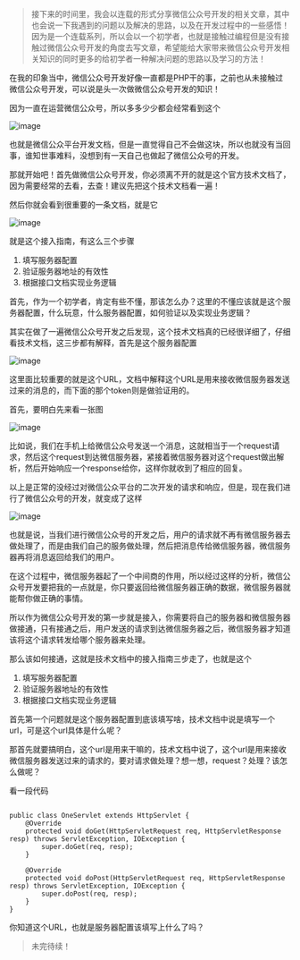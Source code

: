 

> 接下来的时间里，我会以连载的形式分享微信公众号开发的相关文章，其中也会说一下我遇到的问题以及解决的思路，以及在开发过程中的一些感悟！因为是一个连载系列，所以会以一个初学者，也就是接触过编程但是没有接触过微信公众号开发的角度去写文章，希望能给大家带来微信公众号开发相关知识的同时更多的给初学者一种解决问题的思路以及学习的方法！

在我的印象当中，微信公众号开发好像一直都是PHP干的事，之前也从未接触过微信公众号开发，可以说是头一次做微信公众号开发的知识！

因为一直在运营微信公众号，所以多多少少都会经常看到这个

![image](http://i64.tinypic.com/flzqfc.png)

也就是微信公众平台开发文档，但是一直觉得自己不会做这块，所以也就没有当回事，谁知世事难料，没想到有一天自己也做起了微信公众号的开发。

那就开始吧！首先做微信公众号开发，你必须离不开的就是这个官方技术文档了，因为需要经常的去看，去查！建议先把这个技术文档看一遍！

然后你就会看到很重要的一条文档，就是它

![image](http://i66.tinypic.com/2dv8im9.png)

就是这个接入指南，有这么三个步骤

1. 填写服务器配置
2. 验证服务器地址的有效性
3. 根据接口文档实现业务逻辑

首先，作为一个初学者，肯定有些不懂，那该怎么办？这里的不懂应该就是这个服务器配置，什么玩意，什么服务器配置，如何验证以及实现业务逻辑？

其实在做了一遍微信公众号开发之后发现，这个技术文档真的已经很详细了，仔细看技术文档，这三步都有解释，首先是这个服务器配置

![image](http://i67.tinypic.com/fuqano.png)

这里面比较重要的就是这个URL，文档中解释这个URL是用来接收微信服务器发送过来的消息的，而下面的那个token则是做验证用的。

首先，要明白先来看一张图

![image](http://i63.tinypic.com/210wufk.png)

比如说，我们在手机上给微信公众号发送一个消息，这就相当于一个request请求，然后这个request到达微信服务器，紧接着微信服务器对这个request做出解析，然后开始响应一个response给你，这样你就收到了相应的回复。

以上是正常的没经过对微信公众平台的二次开发的请求和响应，但是，现在我们进行了微信公众号的开发，就变成了这样

![image](http://i64.tinypic.com/i6migy.png)

也就是说，当我们进行微信公众号的开发之后，用户的请求就不再有微信服务器去做处理了，而是由我们自己的服务做处理，然后把消息传给微信服务器，微信服务器再将消息返回给我们的用户。

在这个过程中，微信服务器起了一个中间商的作用，所以经过这样的分析，微信公众号开发要把我的一点就是，你只要返回给微信服务器正确的数据，微信服务器就能帮你做正确的事情。

所以作为微信公众号开发的第一步就是接入，你需要将自己的服务器和微信服务器做接通，只有接通之后，用户发送的请求到达微信服务器之后，微信服务器才知道该将这个请求转发给哪个服务器来处理。

那么该如何接通，这就是技术文档中的接入指南三步走了，也就是这个

1. 填写服务器配置
2. 验证服务器地址的有效性
3. 根据接口文档实现业务逻辑

首先第一个问题就是这个服务器配置到底该填写啥，技术文档中说是填写一个url，可是这个url具体是什么呢？

那首先就要搞明白，这个url是用来干嘛的，技术文档中说了，这个url是用来接收微信服务器发送过来的请求的，要对请求做处理？想一想，request？处理？该怎么做呢？

看一段代码


```

public class OneServlet extends HttpServlet {
    @Override
    protected void doGet(HttpServletRequest req, HttpServletResponse resp) throws ServletException, IOException {
        super.doGet(req, resp);
    }

    @Override
    protected void doPost(HttpServletRequest req, HttpServletResponse resp) throws ServletException, IOException {
        super.doPost(req, resp);
    }
}
```

你知道这个URL，也就是服务器配置该填写上什么了吗？


> 未完待续！

